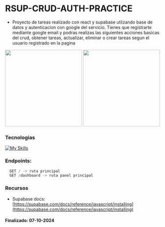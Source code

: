 # RSUP-CRUD-AUTH-PRACTICE
- Proyecto de tareas realizado con react y supabase utlizando base de datos y autenticacion con google del servicio. Tienes que registrarte mediante google email y podras realizas las siguientes acciones basicas del crud, obtener tareas, actualizar, eliminar o crear tareas segun el usuario registrado en la pagina

<div align="center">
  <img 
    src="https://opengraph.b-cdn.net/production/images/1c0aec97-a5b4-4f19-801a-0269cf4d4fef.png?token=XdbbSHklk2Pw5r8aBvYAouYJCazJLIU-wWaAj0tWBcc&height=572&width=1022&expires=33264417211"
    height="250"
  />
    <img 
    src="src/assets/mobile-crud.png"
    height="250"
  />
</div>

### Tecnologias

[![My Skills](https://skillicons.dev/icons?i=supabase,react,typescript&perline=3)](https://skillicons.dev)

### Endpoints:

```typescript
  GET / -> ruta principal
  GET /dashboard -> ruta panel principal
```
### Recursos

- Supabase docs: 
[https://supabase.com/docs/reference/javascript/installing](https://supabase.com/docs/reference/javascript/installing)
#### Finalizado: 07-10-2024
